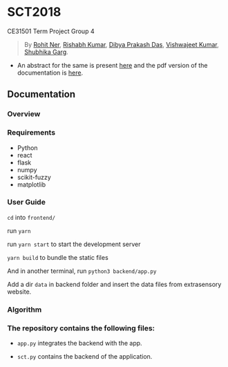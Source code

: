 # SCT2018
CE31501 Term Project Group 4

>By [Rohit Ner](https://github.com/rohitner), [Rishabh Kumar](https://github.com/KumarRishabh), [Dibya Prakash Das](https://github.com/dibyadas), [Vishwajeet Kumar](https://github.com/vishwajeetkr), [Shubhika Garg](https://github.com/shubhika03).

* An abstract for the same is present [here](https://github.com/Parth-Vader/ADLAS/blob/master/ADLAS_Abstract.pdf) and the pdf version of the documentation is [here](https://github.com/Parth-Vader/ADLAS/blob/master/ADLAS_Documentation.pdf).


## Documentation

### Overview

	

###  Requirements

* Python
* react
* flask
* numpy
* scikit-fuzzy
* matplotlib

### User Guide

`cd` into `frontend/` 

run `yarn`

run `yarn start` to start the development server

`yarn build` to bundle the static files 

And in another terminal, run `python3 backend/app.py`

Add a dir `data` in backend folder and insert the data files from extrasensory website.

### Algorithm


### The repository contains the following files:

* `app.py` integrates the backend with the app.

* `sct.py` contains the backend of the application.
